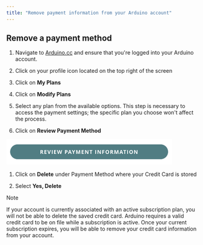 ```yaml
---
title: "Remove payment information from your Arduino account"
---
```


## Remove a payment method

1. Navigate to [Arduino.cc](https://www.arduino.cc/) and ensure that you're logged into your Arduino account.

1. Click on your profile icon located on the top right of the screen

1. Click on **My Plans**

1. Click on **Modify Plans**

1. Select any plan from the available options. This step is necessary to access the payment settings; the specific plan you choose won't affect the process.

1. Click on **Review Payment Method**

![Review Payment Information Button bottom right corner](img/review-payment-information-button.png)

1. Click on **Delete** under Payment Method where your Credit Card is stored

1. Select **Yes, Delete**

> [!NOTE]
> If your account is currently associated with an active subscription plan, you will not be able to delete the saved credit card. Arduino requires a valid credit card to be on file while a subscription is active. Once your current subscription expires, you will be able to remove your credit card information from your account.
